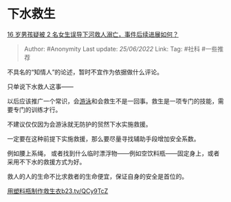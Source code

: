 # 下水救生
[16 岁男孩疑被 2 名女生误导下河救人溺亡，事件后续进展如何？](https://www.zhihu.com/question/538775474/answer/2539665977)

> Author: #Anonymity 
> Last update: *25/06/2022* 
> Link:
> Tag: #社科 #一些推荐 

不具名的“知情人”的论述，暂时不宜作为依据做什么评论。

只单说下水救人这事——

以后应该推广一个常识，会[游泳](https://www.zhihu.com/search?q=%E6%B8%B8%E6%B3%B3&search_source=Entity&hybrid_search_source=Entity&hybrid_search_extra=%7B%22sourceType%22%3A%22answer%22%2C%22sourceId%22%3A2539665977%7D)和会救生不是一回事。救生是一项专门的技能，需要专门的训练才行。

不建议仅仅因为会游泳就无防护的贸然下水实施救援。

一定要在这种前提下实施救援，那么要尽量寻找辅助手段增加安全系数。

例如腰上系绳， 或者找到什么临时漂浮物——例如空饮料瓶——固定身上，或者采用不下水的救援方式为好。

救人的人的生命不比求救者的生命便宜，保证自身的安全是首位的。

[用塑料瓶制作救生衣​b23.tv/QCy9TcZ](https://link.zhihu.com/?target=https%3A//b23.tv/QCy9TcZ)

  
